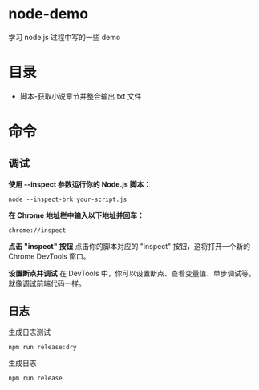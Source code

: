 # node-demo

学习 node.js 过程中写的一些 demo

# 目录

- 脚本-获取小说章节并整合输出 txt 文件

# 命令

## 调试

**使用 --inspect 参数运行你的 Node.js 脚本：**
```shell
node --inspect-brk your-script.js
```

**在 Chrome 地址栏中输入以下地址并回车：**
```shell
chrome://inspect
```
**点击 "inspect" 按钮**
点击你的脚本对应的 "inspect" 按钮，这将打开一个新的 Chrome DevTools 窗口。

**设置断点并调试**
在 DevTools 中，你可以设置断点、查看变量值、单步调试等，就像调试前端代码一样。

## 日志

生成日志测试

```shell
npm run release:dry
```

生成日志

```shell
npm run release
```
